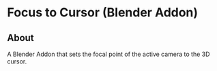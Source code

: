 # Focus to Cursor (Blender Addon)

## About

A Blender Addon that sets the focal point of the active camera to the 3D cursor.
